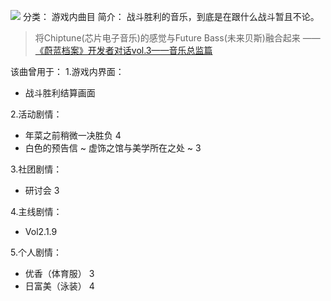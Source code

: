 ![](//static.kivo.wiki/images/music/cover/P0wBR13d8YPNKIRoyTzmyFD2fF7zVax1.png)
分类： 游戏内曲目
简介：
战斗胜利的音乐，到底是在跟什么战斗暂且不论。
> 将Chiptune(芯片电子音乐)的感觉与Future Bass(未来贝斯)融合起来
——[《蔚蓝档案》开发者对话vol.3——音乐总监篇](https://www.bilibili.com/video/BV1Wp4y1j7Cy/)
 
该曲曾用于：
1.游戏内界面：
 - 战斗胜利结算画面

2.活动剧情：
 - 年菜之前稍微一决胜负 4
 - 白色的预告信 ~ 虚饰之馆与美学所在之处 ~ 3

3.社团剧情：
 - 研讨会 3

4.主线剧情：
 - Vol2.1.9

5.个人剧情：
 - 优香（体育服） 3
 - 日富美（泳装） 4
